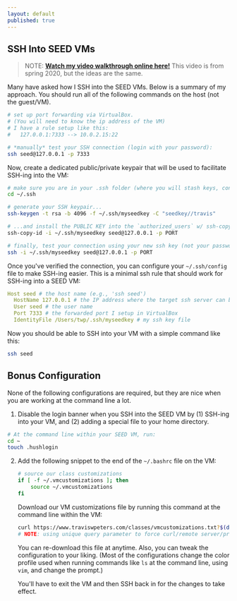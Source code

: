 ```yaml
---
layout: default
published: true
---
```


## SSH Into SEED VMs

> NOTE: [<i class="fas fa-play-circle"></i> **Watch my video walkthrough online here!**](https://montana.techsmithrelay.com/fEM2) This video is from spring 2020, but the ideas are the same.

Many have asked how I SSH into the SEED VMs.
Below is a summary of my approach.
You should run all of the following commands on the host (not the guest/VM).

```bash
# set up port forwarding via VirtualBox.
# (You will need to know the ip address of the VM)
# I have a rule setup like this:
#   127.0.0.1:7333 --> 10.0.2.15:22

# *manually* test your SSH connection (login with your password):
ssh seed@127.0.0.1 -p 7333
```

Now, create a dedicated public/private keypair that will be used to facilitate SSH-ing into the VM:

```bash
# make sure you are in your .ssh folder (where you will stash keys, config file, etc.)
cd ~/.ssh

# generate your SSH keypair...
ssh-keygen -t rsa -b 4096 -f ~/.ssh/myseedkey -C "seedkey//travis"

# ...and install the PUBLIC KEY into the `authorized_users` w/ ssh-copy-id
ssh-copy-id -i ~/.ssh/myseedkey seed@127.0.0.1 -p PORT

# finally, test your connection using your new ssh key (not your password)
ssh -i ~/.ssh/myseedkey seed@127.0.0.1 -p PORT  
```

Once you've verified the connection, you can configure your `~/.ssh/config` file to make SSH-ing easier.
This is a minimal ssh rule that should work for SSH-ing into a SEED VM:

```yaml
Host seed # the host name (e.g., 'ssh seed')
  HostName 127.0.0.1 # the IP address where the target ssh server can be found
  User seed # the user name
  Port 7333 # the forwarded port I setup in VirtualBox
  IdentityFile /Users/twp/.ssh/myseedkey # my ssh key file
```

Now you should be able to SSH into your VM with a simple command like this:

```bash
ssh seed
```

## Bonus Configuration

None of the following configurations are required, but they are nice when you are working at the command line a lot.

1. Disable the login banner when you SSH into the SEED VM by (1) SSH-ing into your VM, and (2) adding a special file to your home directory.
```bash
# At the command line within your SEED VM, run:
cd ~
touch .hushlogin
```
2. Add the following snippet to the end of the `~/.bashrc` file on the VM:
    ```bash
    # source our class customizations
    if [ -f ~/.vmcustomizations ]; then
        source ~/.vmcustomizations
    fi
    ```

    Download our VM customizations file by running this command at the command line within the VM:
    ```bash
    curl https://www.traviswpeters.com/classes/vmcustomizations.txt?$(date +%s) -o .vmcustomizations
    # NOTE: using unique query parameter to force curl/remote server/proxy servers to always do a fresh download
    ```
    You can re-download this file at anytime.
    Also, you can tweak the configuration to your liking.
    (Most of the configurations change the color profile used when running commands like `ls` at the command line, using `vim`, and change the prompt.)

    You'll have to exit the VM and then SSH back in for the changes to take effect.
